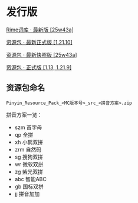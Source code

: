# 发行版

[Rime词库 · 最新版 [25w43a]](https://github.com/NorthZeroD/minecraft-pinyin/blob/releases/latest/dict/minecraft.dict.yaml)

[资源包 · 最新正式版 [1.21.10]](https://github.com/NorthZeroD/minecraft-pinyin/tree/releases/latest/mcrp/release/1.21.10)

[资源包 · 最新快照版 [25w43a]](https://github.com/NorthZeroD/minecraft-pinyin/tree/releases/latest/mcrp/snapshot/25w43a)

[资源包 · 正式版 [1.13, 1.21.9]](https://github.com/NorthZeroD/minecraft-pinyin/tree/releases/old/mcrp/release)

## 资源包命名

`Pinyin_Resource_Pack_<MC版本号>_src_<拼音方案>.zip`

拼音方案一览：

- szm 首字母
- qp  全拼
- xh  小鹤双拼
- zrm 自然码
- sg  搜狗双拼
- wr  微软双拼
- zg  紫光双拼
- abc 智能ABC
- gb  国标双拼
- jj  拼音加加
